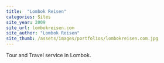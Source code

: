 ```yaml
---
title:  "Lombok Reisen"
categories: Sites
site_year: 2009
site_url: lombokreisen.com
site_author: "Lombok Reisen"
site_thumb: /assets/images/portfolios/lombokreisen.com.jpg
---
```


Tour and Travel service in Lombok.